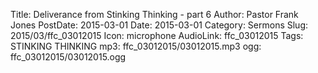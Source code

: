 Title: Deliverance from Stinking Thinking - part 6
Author: Pastor Frank Jones
PostDate: 2015-03-01
Date: 2015-03-01
Category: Sermons
Slug: 2015/03/ffc_03012015
Icon: microphone
AudioLink: ffc_03012015
Tags: STINKING THINKING
mp3: ffc_03012015/03012015.mp3
ogg: ffc_03012015/03012015.ogg

